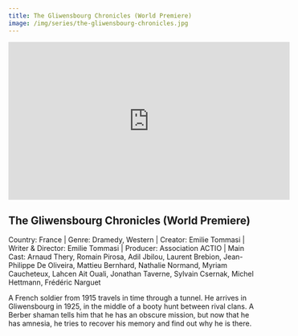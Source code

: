 ```yaml
---
title: The Gliwensbourg Chronicles (World Premiere)
image: /img/series/the-gliwensbourg-chronicles.jpg
---
```

<iframe width="560" height="315" src="https://www.youtube.com/embed/huPPAW1hHS0?si=QWDXkBC_8cBIHPWL" frameborder="0" allow="accelerometer; autoplay; encrypted-media; gyroscope; picture-in-picture" allowfullscreen></iframe>

## The Gliwensbourg Chronicles (World Premiere)
Country: France | Genre: Dramedy, Western | Creator: Emilie Tommasi | Writer & Director: Emilie Tommasi | Producer: Association ACTIO | Main Cast: Arnaud Thery, Romain Pirosa, Adil Jbilou, Laurent Brebion, Jean-Philippe De Oliveira, Mattieu Bernhard, Nathalie Normand, Myriam Caucheteux, Lahcen Ait Ouali, Jonathan Taverne, Sylvain Csernak, Michel Hettmann, Frédéric Narguet

A French soldier from 1915 travels in time through a tunnel. He arrives in Gliwensbourg in 1925, in the middle of a booty hunt between rival clans. A Berber shaman tells him that he has an obscure mission, but now that he has amnesia, he tries to recover his memory and find out why he is there.

